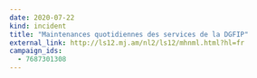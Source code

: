 ```yaml
---
date: 2020-07-22
kind: incident
title: "Maintenances quotidiennes des services de la DGFIP"
external_link: http://ls12.mj.am/nl2/ls12/mhnml.html?hl=fr
campaign_ids:
  - 7687301308
---
```

